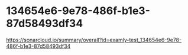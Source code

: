 # 134654e6-9e78-486f-b1e3-87d58493df34
https://sonarcloud.io/summary/overall?id=examly-test_134654e6-9e78-486f-b1e3-87d58493df34
